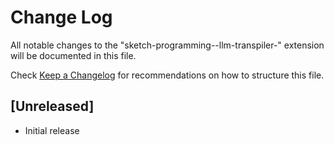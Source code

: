# Change Log

All notable changes to the "sketch-programming--llm-transpiler-" extension will be documented in this file.

Check [Keep a Changelog](http://keepachangelog.com/) for recommendations on how to structure this file.

## [Unreleased]

- Initial release